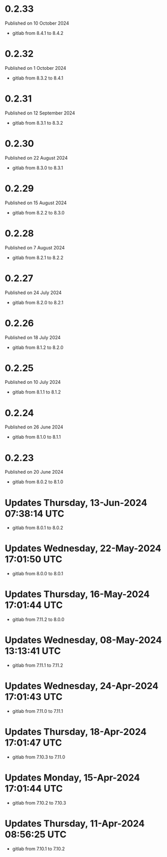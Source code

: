 # 0.2.33

Published on 10 October 2024

- gitlab from 8.4.1 to 8.4.2

# 0.2.32

Published on 1 October 2024

- gitlab from 8.3.2 to 8.4.1

# 0.2.31

Published on 12 September 2024

- gitlab from 8.3.1 to 8.3.2

# 0.2.30

Published on 22 August 2024

- gitlab from 8.3.0 to 8.3.1

# 0.2.29

Published on 15 August 2024

- gitlab from 8.2.2 to 8.3.0

# 0.2.28

Published on 7 August 2024

- gitlab from 8.2.1 to 8.2.2

# 0.2.27

Published on 24 July 2024

- gitlab from 8.2.0 to 8.2.1

# 0.2.26

Published on 18 July 2024

- gitlab from 8.1.2 to 8.2.0

# 0.2.25

Published on 10 July 2024

- gitlab from 8.1.1 to 8.1.2

# 0.2.24

Published on 26 June 2024

- gitlab from 8.1.0 to 8.1.1

# 0.2.23

Published on 20 June 2024

- gitlab from 8.0.2 to 8.1.0

# Updates Thursday, 13-Jun-2024 07:38:14 UTC
- gitlab from 8.0.1 to 8.0.2

# Updates Wednesday, 22-May-2024 17:01:50 UTC
- gitlab from 8.0.0 to 8.0.1

# Updates Thursday, 16-May-2024 17:01:44 UTC
- gitlab from 7.11.2 to 8.0.0

# Updates Wednesday, 08-May-2024 13:13:41 UTC
- gitlab from 7.11.1 to 7.11.2

# Updates Wednesday, 24-Apr-2024 17:01:43 UTC
- gitlab from 7.11.0 to 7.11.1

# Updates Thursday, 18-Apr-2024 17:01:47 UTC
- gitlab from 7.10.3 to 7.11.0

# Updates Monday, 15-Apr-2024 17:01:44 UTC
- gitlab from 7.10.2 to 7.10.3

# Updates Thursday, 11-Apr-2024 08:56:25 UTC
- gitlab from 7.10.1 to 7.10.2

